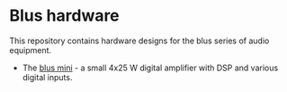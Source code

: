 # Blus hardware

This repository contains hardware designs for the blus series of audio equipment.

- The [blus mini](./blus-mini) - a small 4x25 W digital amplifier with DSP and various digital inputs.

